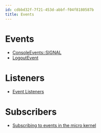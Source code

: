 ```yaml
---
id: cdbbd32f-7f21-453d-abbf-f04f8180587b
title: Events
---
```


# Events

-   [ConsoleEvents::SIGNAL](20201117115146-consoleevents_signal)
-   [LogoutEvent](20201116133907-logoutevent)

# Listeners

-   [Event Listeners](20201113175527-event_listeners)

# Subscribers

-   [Subscribing to events in the micro
    kernel](20201109150109-subscribing_to_events_in_the_micro_kernel)

